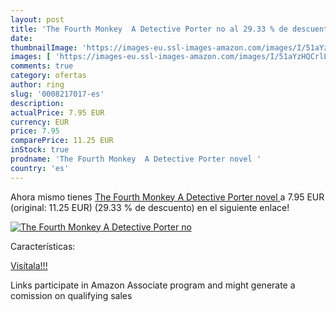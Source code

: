 ```yaml
---
layout: post
title: 'The Fourth Monkey  A Detective Porter no al 29.33 % de descuento'
date: 
thumbnailImage: 'https://images-eu.ssl-images-amazon.com/images/I/51aYzHQCrlL._SL200_.jpg'
images: [ 'https://images-eu.ssl-images-amazon.com/images/I/51aYzHQCrlL._SL200_.jpg' ]
comments: true
category: ofertas
author: ring
slug: '0008217017-es'
description:
actualPrice: 7.95 EUR
currency: EUR
price: 7.95
comparePrice: 11.25 EUR
inStock: true
prodname: 'The Fourth Monkey  A Detective Porter novel '
country: 'es'
---
```


Ahora mismo tienes [The Fourth Monkey  A Detective Porter novel ](https://www.amazon.es/dp/0008217017/?tag=tolees-21) a 7.95 EUR (original: 11.25 EUR) (29.33 %  de descuento) en el siguiente enlace!

[![The Fourth Monkey  A Detective Porter no](https://images-eu.ssl-images-amazon.com/images/I/51aYzHQCrlL._SL200_.jpg)](https://www.amazon.es/dp/0008217017/?tag=tolees-21)

Características:


[Visítala!!!](https://www.amazon.es/dp/0008217017/?tag=tolees-21)

Links participate in Amazon Associate program and might generate a comission on qualifying sales

